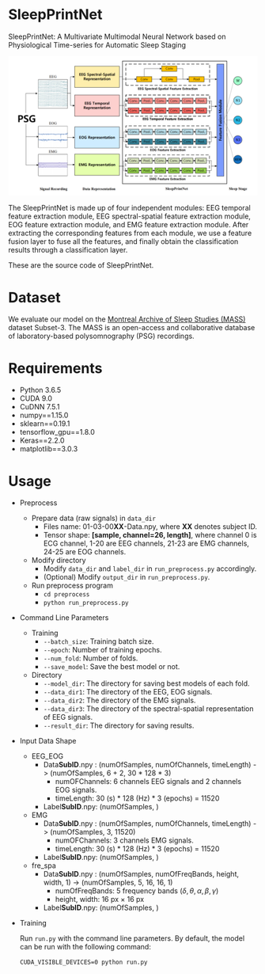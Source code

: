 # SleepPrintNet

SleepPrintNet: A Multivariate Multimodal Neural Network based on Physiological Time-series for Automatic Sleep Staging

![model](README.assets/model.png)

The SleepPrintNet is made up of four independent modules: EEG temporal feature extraction module, EEG spectral-spatial feature extraction module, EOG feature extraction module, and EMG feature extraction module. After extracting the corresponding features from each module, we use a feature fusion layer to fuse all the features, and finally obtain the classification results through a classification layer. 

These are the source code of SleepPrintNet.

# Dataset

 We evaluate our model on the [Montreal Archive of Sleep Studies (MASS) ](http://massdb.herokuapp.com/en/)dataset Subset-3. The MASS is an open-access and collaborative database of laboratory-based polysomnography (PSG) recordings. 

# Requirements

- Python 3.6.5
- CUDA 9.0
- CuDNN 7.5.1
- numpy==1.15.0
- sklearn==0.19.1
- tensorflow_gpu==1.8.0
- Keras==2.2.0
- matplotlib==3.0.3

# Usage

- Preprocess

  - Prepare data (raw signals) in `data_dir`
    - Files name: 01-03-00**XX**-Data.npy, where **XX** denotes subject ID.
    - Tensor shape: **[sample, channel=26, length]**, where channel 0 is ECG channel, 1-20 are EEG channels, 21-23 are EMG channels, 24-25 are EOG channels.
  - Modify directory
    - Modify `data_dir` and `label_dir`  in `run_preprocess.py` accordingly.
    - (Optional) Modify `output_dir` in  `run_preprocess.py`.
  - Run preprocess program
    - `cd preprocess`
    - `python run_preprocess.py`

- Command Line Parameters

  - Training
    - `--batch_size`: Training batch size.
    - `--epoch`: Number of training epochs.
    - `--num_fold`: Number of folds.
    - `--save_model`: Save the best model or not.
  - Directory 
    - `--model_dir`: The directory for saving best models of each fold.
    - `--data_dir1`: The directory of the EEG, EOG signals.
    - `--data_dir2`: The directory of the EMG signals.
    - `--data_dir3`: The directory of the spectral-spatial representation of EEG signals.
    - `--result_dir`:  The directory for saving results.

- Input Data Shape

  - EEG_EOG
    - Data**SubID**.npy : (numOfSamples, numOfChannels, timeLength) -> (numOfSamples, 6 + 2, 30 * 128 * 3)
      - numOFChannels: 6 channels EEG signals and 2 channels EOG signals.
      - timeLength: 30 (s) * 128 (Hz) * 3 (epochs) = 11520
    - Label**SubID**.npy: (numOfSamples, ) 
  - EMG
    - Data**SubID**.npy : (numOfSamples, numOfChannels, timeLength) -> (numOfSamples, 3, 11520)
      - numOFChannels: 3 channels EMG signals.
      - timeLength: 30 (s) * 128 (Hz) * 3 (epochs) = 11520
    - Label**SubID**.npy: (numOfSamples, ) 
  - fre_spa
    - Data**SubID**.npy : (numOfSamples, numOfFreqBands, height, width, 1) -> (numOfSamples, 5, 16, 16, 1)
      - numOfFreqBands: 5 frequency bands ($\delta, \theta, \alpha, \beta, \gamma$)
      - height, width: 16 px $\times$ 16 px
    - Label**SubID**.npy: (numOfSamples, ) 
  
- Training

  Run `run.py` with the command line parameters. By default, the model can be run with the following command:

  ```
  CUDA_VISIBLE_DEVICES=0 python run.py
  ```
